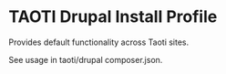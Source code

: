 # TAOTI Drupal Install Profile

Provides default functionality across Taoti sites.

See usage in taoti/drupal composer.json.